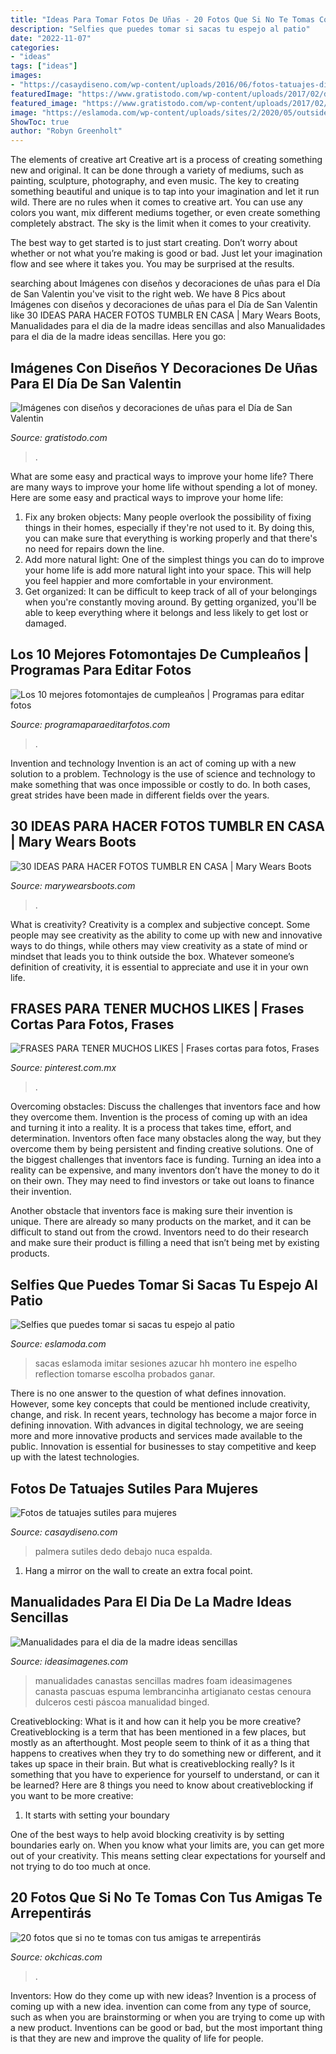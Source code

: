 ```yaml
---
title: "Ideas Para Tomar Fotos De Uñas - 20 Fotos Que Si No Te Tomas Con Tus Amigas Te Arrepentirás"
description: "Selfies que puedes tomar si sacas tu espejo al patio"
date: "2022-11-07"
categories:
- "ideas"
tags: ["ideas"]
images:
- "https://casaydiseno.com/wp-content/uploads/2016/06/fotos-tatuajes-disenos-palmera-pequena-1.jpg"
featuredImage: "https://www.gratistodo.com/wp-content/uploads/2017/02/disenos-unas-san-valentin-14.jpg"
featured_image: "https://www.gratistodo.com/wp-content/uploads/2017/02/disenos-unas-san-valentin-14.jpg"
image: "https://eslamoda.com/wp-content/uploads/sites/2/2020/05/outside-mirror-_selfies-1.jpg"
ShowToc: true
author: "Robyn Greenholt"
---
```



The elements of creative art
Creative art is a process of creating something new and original. It can be done through a variety of mediums, such as painting, sculpture, photography, and even music. The key to creating something beautiful and unique is to tap into your imagination and let it run wild.
There are no rules when it comes to creative art. You can use any colors you want, mix different mediums together, or even create something completely abstract. The sky is the limit when it comes to your creativity.

The best way to get started is to just start creating. Don’t worry about whether or not what you’re making is good or bad. Just let your imagination flow and see where it takes you. You may be surprised at the results.

	

		
searching about Imágenes con diseños y decoraciones de uñas para el Día de San Valentin you've visit to the right web. We have 8 Pics about Imágenes con diseños y decoraciones de uñas para el Día de San Valentin like 30 IDEAS PARA HACER FOTOS TUMBLR EN CASA | Mary Wears Boots, Manualidades para el dia de la madre ideas sencillas and also Manualidades para el dia de la madre ideas sencillas. Here you go:
		
    
## Imágenes Con Diseños Y Decoraciones De Uñas Para El Día De San Valentin

<img loading=lazy src="https://www.gratistodo.com/wp-content/uploads/2017/02/disenos-unas-san-valentin-14.jpg" onerror="this.onerror=null;this.src='https://tse3.mm.bing.net/th?id=OIP.D-xVJWhRZtpA5i84mxHJbAHaGZ&amp;pid=15.1';" alt="Imágenes con diseños y decoraciones de uñas para el Día de San Valentin">

_Source: gratistodo.com_

>. 

	

What are some easy and practical ways to improve your home life?
There are many ways to improve your home life without spending a lot of money. Here are some easy and practical ways to improve your home life: 
1. Fix any broken objects: Many people overlook the possibility of fixing things in their homes, especially if they're not used to it. By doing this, you can make sure that everything is working properly and that there's no need for repairs down the line. 
2. Add more natural light: One of the simplest things you can do to improve your home life is add more natural light into your space. This will help you feel happier and more comfortable in your environment. 
3. Get organized: It can be difficult to keep track of all of your belongings when you're constantly moving around. By getting organized, you'll be able to keep everything where it belongs and less likely to get lost or damaged.

    
## Los 10 Mejores Fotomontajes De Cumpleaños | Programas Para Editar Fotos

<img loading=lazy src="https://programaparaeditarfotos.com/wp-content/uploads/2019/09/Los-10-mejores-fotomontajes-de-cumpleaños-03.jpg" onerror="this.onerror=null;this.src='https://tse3.mm.bing.net/th?id=OIP.Gq_qyj3Jr6rHdS_tbK_j1gAAAA&amp;pid=15.1';" alt="Los 10 mejores fotomontajes de cumpleaños | Programas para editar fotos">

_Source: programaparaeditarfotos.com_

>. 

	

Invention and technology
Invention is an act of coming up with a new solution to a problem. Technology is the use of science and technology to make something that was once impossible or costly to do. In both cases, great strides have been made in different fields over the years.

    
## 30 IDEAS PARA HACER FOTOS TUMBLR EN CASA | Mary Wears Boots

<img loading=lazy src="https://1.bp.blogspot.com/-b5a5jSrjBis/XpECiDrnu9I/AAAAAAAAM_0/eG4UuuXccjkYBfdRGX4J1iUPyPAk8uzzwCNcBGAsYHQ/s1600/ideas%2Bfotos%2Btumblr.JPG" onerror="this.onerror=null;this.src='https://tse3.mm.bing.net/th?id=OIP.U1N7rP_BreQ5tkQ_qdxulgHaLH&amp;pid=15.1';" alt="30 IDEAS PARA HACER FOTOS TUMBLR EN CASA | Mary Wears Boots">

_Source: marywearsboots.com_

>. 

	

What is creativity?
Creativity is a complex and subjective concept. Some people may see creativity as the ability to come up with new and innovative ways to do things, while others may view creativity as a state of mind or mindset that leads you to think outside the box. Whatever someone’s definition of creativity, it is essential to appreciate and use it in your own life.

    
## FRASES PARA TENER MUCHOS LIKES | Frases Cortas Para Fotos, Frases

<img loading=lazy src="https://i.pinimg.com/736x/3c/24/37/3c2437fc40a564d32d98babcd3e78749.jpg" onerror="this.onerror=null;this.src='https://tse4.mm.bing.net/th?id=OIP.eZy5wgOwmXuoImubuF500wHaLH&amp;pid=15.1';" alt="FRASES PARA TENER MUCHOS LIKES | Frases cortas para fotos, Frases">

_Source: pinterest.com.mx_

>. 

	

Overcoming obstacles: Discuss the challenges that inventors face and how they overcome them.
Invention is the process of coming up with an idea and turning it into a reality. It is a process that takes time, effort, and determination. Inventors often face many obstacles along the way, but they overcome them by being persistent and finding creative solutions.
One of the biggest challenges that inventors face is funding. Turning an idea into a reality can be expensive, and many inventors don’t have the money to do it on their own. They may need to find investors or take out loans to finance their invention.

Another obstacle that inventors face is making sure their invention is unique. There are already so many products on the market, and it can be difficult to stand out from the crowd. Inventors need to do their research and make sure their product is filling a need that isn’t being met by existing products.

    
## Selfies Que Puedes Tomar Si Sacas Tu Espejo Al Patio

<img loading=lazy src="https://eslamoda.com/wp-content/uploads/sites/2/2020/05/outside-mirror-_selfies-1.jpg" onerror="this.onerror=null;this.src='https://tse1.mm.bing.net/th?id=OIP.RI4knqKX9SvyLI-55fWxLAHaLH&amp;pid=15.1';" alt="Selfies que puedes tomar si sacas tu espejo al patio">

_Source: eslamoda.com_

>sacas eslamoda imitar sesiones azucar hh montero ine espelho reflection tomarse escolha probados ganar. 

	

There is no one answer to the question of what defines innovation. However, some key concepts that could be mentioned include creativity, change, and risk. In recent years, technology has become a major force in defining innovation. With advances in digital technology, we are seeing more and more innovative products and services made available to the public. Innovation is essential for businesses to stay competitive and keep up with the latest technologies.

    
## Fotos De Tatuajes Sutiles Para Mujeres

<img loading=lazy src="https://casaydiseno.com/wp-content/uploads/2016/06/fotos-tatuajes-disenos-palmera-pequena-1.jpg" onerror="this.onerror=null;this.src='https://tse4.mm.bing.net/th?id=OIP.ZlOA_R1-_RXLB30VHnUxpQHaLH&amp;pid=15.1';" alt="Fotos de tatuajes sutiles para mujeres">

_Source: casaydiseno.com_

>palmera sutiles dedo debajo nuca espalda. 

	

1. Hang a mirror on the wall to create an extra focal point.

    
## Manualidades Para El Dia De La Madre Ideas Sencillas

<img loading=lazy src="https://ideasimagenes.com/wp-content/uploads/2016/09/cdfda68e8097b99054ab21e64e80e194.jpg" onerror="this.onerror=null;this.src='https://tse4.mm.bing.net/th?id=OIP.wiQHe6L8kcfJiw5MUYt34gHaJ4&amp;pid=15.1';" alt="Manualidades para el dia de la madre ideas sencillas">

_Source: ideasimagenes.com_

>manualidades canastas sencillas madres foam ideasimagenes canasta pascuas espuma lembrancinha artigianato cestas cenoura dulceros cesti páscoa manualidad binged. 

	

Creativeblocking: What is it and how can it help you be more creative?
Creativeblocking is a term that has been mentioned in a few places, but mostly as an afterthought. Most people seem to think of it as a thing that happens to creatives when they try to do something new or different, and it takes up space in their brain. But what is creativeblocking really? Is it something that you have to experience for yourself to understand, or can it be learned? Here are 8 things you need to know about creativeblocking if you want to be more creative: 
1) It starts with setting your boundary

One of the best ways to help avoid blocking creativity is by setting boundaries early on. When you know what your limits are, you can get more out of your creativity. This means setting clear expectations for yourself and not trying to do too much at once.

    
## 20 Fotos Que Si No Te Tomas Con Tus Amigas Te Arrepentirás

<img loading=lazy src="https://www.okchicas.com/wp-content/uploads/2016/05/Ideas-de-fotos-para-mejores-amigas-6.jpg" onerror="this.onerror=null;this.src='https://tse4.mm.bing.net/th?id=OIP.WeLH4xJngJyW_MhSU8OGZwHaLH&amp;pid=15.1';" alt="20 fotos que si no te tomas con tus amigas te arrepentirás">

_Source: okchicas.com_

>. 

	

Inventors: How do they come up with new ideas?
Invention is a process of coming up with a new idea. invention can come from any type of source, such as when you are brainstorming or when you are trying to come up with a new product. Inventions can be good or bad, but the most important thing is that they are new and improve the quality of life for people.

